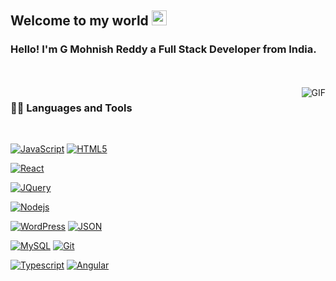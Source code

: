 ## Welcome to my world <img src="https://github.com/TheDudeThatCode/TheDudeThatCode/blob/master/Assets/Earth.gif" width="24px">

### Hello! I'm G Mohnish Reddy a Full Stack Developer from India.

<br />
<br />

  <img align="right" alt="GIF" src="https://media.giphy.com/media/836HiJc7pgzy8iNXCn/giphy.gif" />
  
  
### 👨‍💻 Languages and Tools

<br />

[![JavaScript](https://img.shields.io/badge/-JavaScript-black?style=flat&logo=javascript&link=https://github.com/MohnishReddy9742)](https://github.com/MohnishReddy9742) 
[![HTML5](https://img.shields.io/badge/-HTML5-E34F26?style=flat&logo=html5&logoColor=white&link=https://github.com/MohnishReddy9742)](https://github.com/MohnishReddy9742) 

[![React](https://img.shields.io/badge/-React-black?style=flat&logo=react&link=https://github.com/MohnishReddy9742)](https://github.com/MohnishReddy9742) 

[![JQuery](https://img.shields.io/badge/-JQuery-blue?style=flat&logo=jquery&link=https://github.com/MohnishReddy9742)](https://github.com/MohnishReddy9742) 

[![Nodejs](https://img.shields.io/badge/-Nodejs-green?style=flat&logo=Node.js&link=https://github.com/MohnishReddy9742)](https://github.com/MohnishReddy9742) 
 
[![WordPress](https://img.shields.io/badge/-WordPress-blue?style=flat&logo=wordpress&link=https://github.com/MohnishReddy9742)](https://github.com/MohnishReddy9742) 
[![JSON](https://img.shields.io/badge/-json-02569B?style=flat&logo=json&link=https://github.com/MohnishReddy9742)](https://github.com/MohnishReddy9742)

[![MySQL](https://img.shields.io/badge/-MySQL-black?style=flat&logo=mysql&link=https://github.com/MohnishReddy9742)](https://github.com/MohnishReddy9742)
[![Git](https://img.shields.io/badge/-Git-black?style=flat&logo=git&link=https://github.com/MohnishReddy9742)](https://github.com/MohnishReddy9742) 

[![Typescript](https://img.shields.io/badge/-TypeScript-white?style=flat&logo=typescript&link=https://github.com/MohnishReddy9742)](https://github.com/MohnishReddy9742)
[![Angular](https://img.shields.io/badge/-Angular-red?style=flat&logo=angular&link=https://github.com/MohnishReddy9742)](https://github.com/MohnishReddy9742) 

